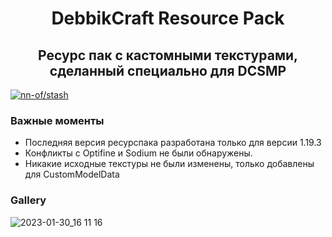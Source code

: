 <p align="center">
    <h1 align="center">DebbikCraft Resource Pack</h1>
    <h2 align="center">Ресурс пак с кастомными текстурами, сделанный специально для DCSMP</h2>
</p>

[![nn-of/stash](https://user-images.githubusercontent.com/58265507/223539731-b6462caa-6d57-4c07-b242-67cebb6f1af5.png)](http://localhost:3000/stash/testProject)

### Важные моменты
- Последняя версия ресурспака разработана только для версии 1.19.3
- Конфликты с Optifine и Sodium не были обнаружены.
- Никакие исходные текстуры не были изменены, только добавлены для CustomModelData

### Gallery
![2023-01-30_16 11 16](https://user-images.githubusercontent.com/58265507/223540995-61150c9c-2f67-4dc6-af6f-f9ca871a2eea.png)
